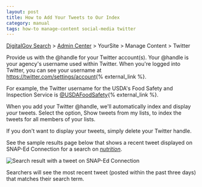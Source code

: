 ```yaml
---
layout: post
title: How to Add Your Tweets to Our Index
category: manual
tags: how-to manage-content social-media twitter
---
```

[DigitalGov Search](/index.html) > [Admin Center](https://search.usa.gov/sites/) > YourSite > Manage Content > Twitter

Provide us with the @handle for your Twitter account(s). Your @handle is your agency's username used within Twitter. When you're logged into Twitter, you can see your username at <https://twitter.com/settings/account>{% external_link %}.

For example, the Twitter username for the USDA's Food Safety and Inspection Service is [@USDAFoodSafety](https://twitter.com/USDAFoodSafety){% external_link %}.

When you add your Twitter @handle, we'll automatically index and display *your* tweets. Select the option, Show tweets from my lists, to index the tweets for all members of your lists.

If you don't want to display your tweets, simply delete your Twitter handle.

See the sample results page below that shows a recent tweet displayed on SNAP-Ed Connection for a search on *[nutrition](http://search.usa.gov/search?affiliate=snap-edconnection&query=nutrition)*.

![Search result with a tweet on SNAP-Ed Connection](https://9fddeb862c037f6d2190-f1564c64756a8cfee25b6b19953b1d23.ssl.cf2.rackcdn.com/social-media-tweets.png)

Searchers will see the most recent tweet (posted within the past three days) that matches their search term.
